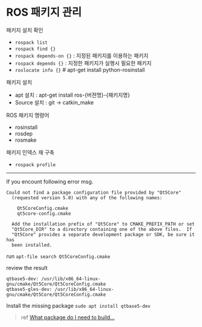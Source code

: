 # ROS 패키지 관리 

패키지 설치 확인 
- `rospack list`
- `rospack find {}`
- `rospack depends-on {}` : 지정된 패키지를 이용하는 패키지 
- `rospack depends {}` : 지정한 패키지가 실행시 필요한 패키지 
- `roslocate info {}` # apt-get install python-rosinstall

패키지 설치 

- apt 설치 : apt-get install ros-{버젼명}-{패키지명}
- Source 설치 : git -> catkin_make 


ROS 패키지 명령어 
- rosinstall 
- rosdep
- rosmake

패키지 인덱스 재 구축
- `rospack profile`


---

If you encount following error msg. 

```
Could not find a package configuration file provided by "Qt5Core"
  (requested version 5.0) with any of the following names:

    Qt5CoreConfig.cmake
    qt5core-config.cmake

  Add the installation prefix of "Qt5Core" to CMAKE_PREFIX_PATH or set
  "Qt5Core_DIR" to a directory containing one of the above files.  If
  "Qt5Core" provides a separate development package or SDK, be sure it has
  been installed.
```

run `apt-file search Qt5CoreConfig.cmake`

review the result

```
qtbase5-dev: /usr/lib/x86_64-linux-gnu/cmake/Qt5Core/Qt5CoreConfig.cmake
qtbase5-gles-dev: /usr/lib/x86_64-linux-gnu/cmake/Qt5Core/Qt5CoreConfig.cmake
```

Install the missing package `sudo apt install qtbase5-dev`

> ref [What package do I need to build...](https://askubuntu.com/questions/374755/what-package-do-i-need-to-build-a-qt-5-cmake-application/374775)
